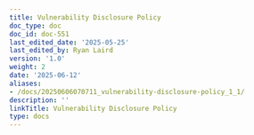 ```yaml
---
title: Vulnerability Disclosure Policy
doc_type: doc
doc_id: doc-551
last_edited_date: '2025-05-25'
last_edited_by: Ryan Laird
version: '1.0'
weight: 2
date: '2025-06-12'
aliases:
- /docs/20250606070711_vulnerability-disclosure-policy_1_1/
description: ''
linkTitle: Vulnerability Disclosure Policy
type: docs
---
```


<!-- Unsupported block type: callout -->
